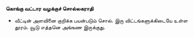 **கொங்கு வட்டார வழக்குச் சொல்லகராதி**
- வீட்டின் அளவினை குறிக்க பயன்படும் சொல். இரு விட்டங்களுக்கிடையே உள்ள தூரம். வூடு எத்தனெ அங்ஙண இருக்குது.

